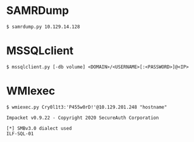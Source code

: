 # SAMRDump
```shell-session
$ samrdump.py 10.129.14.128
```
# MSSQLclient
```shell-session
$ mssqlclient.py [-db volume] <DOMAIN>/<USERNAME>[:<PASSWORD>]@<IP>
```
# WMIexec
```shell-session
$ wmiexec.py Cry0l1t3:'P455w0rD!'@10.129.201.248 "hostname"

Impacket v0.9.22 - Copyright 2020 SecureAuth Corporation

[*] SMBv3.0 dialect used
ILF-SQL-01
```
